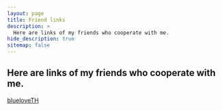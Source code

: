 ```yaml
---
layout: page
title: Friend links
description: > 
  Here are links of my friends who cooperate with me.
hide_description: true
sitemap: false
---
```


## Here are links of my friends who cooperate with me.  

[blueloveTH](https://github.com/blueloveTH)